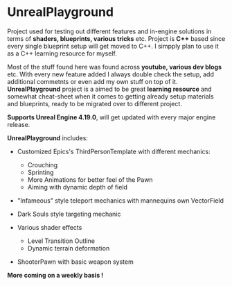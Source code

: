 # UnrealPlayground
Project used for testing out different features and in-engine solutions in terms of **shaders, blueprints, various tricks** etc. Project is **C++** based since every single blueprint setup will get moved to C++. I simpply plan to use it as a C++ learning resource for myself.

Most of the stuff found here was found across **youtube, various dev blogs** etc. With every new feature added I always double check the setup, add additional commetnts or even add my own stuff on top of it.
**UnrealPlayground** project is a aimed to be great **learning resource** and somewhat cheat-sheet when it comes to getting already setup materials and blueprints, ready to be migrated over to different project.

**Supports Unreal Engine 4.19.0**, will get updated with every major engine release.

**UnrealPlayground** includes:
- Customized Epics's ThirdPersonTemplate with different mechanics:
  - Crouching
  - Sprinting
  - More Animations for better feel of the Pawn
  - Aiming with dynamic depth of field

- "Infameous" style teleport mechanics with mannequins own VectorField
- Dark Souls style targeting mechanic
- Various shader effects
  - Level Transition Outline 
  - Dynamic terrain deformation

- ShooterPawn with basic weapon system

**More coming on a weekly basis !**
